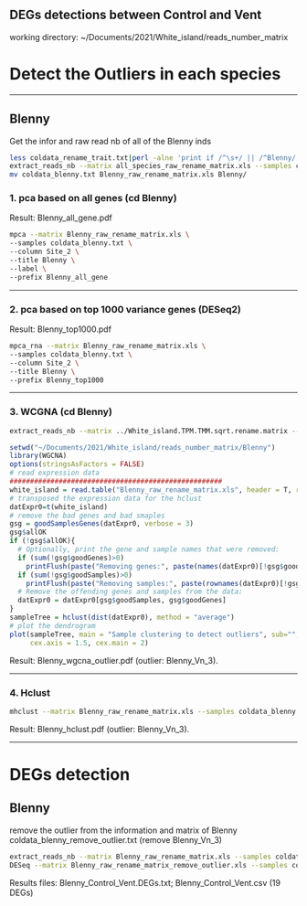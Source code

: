 DEGs detections between Control and Vent
----------------------------------------
working directory: ~/Documents/2021/White_island/reads_number_matrix 
# Detect the Outliers in each species
***
## Blenny
Get the infor and raw read nb of all of the Blenny inds   
```bash
less coldata_rename_trait.txt|perl -alne 'print if /^\s+/ || /^Blenny/' >coldata_blenny.txt
extract_reads_nb --matrix all_species_raw_rename_matrix.xls --samples coldata_blenny.txt > Blenny_raw_rename_matrix.xls
mv coldata_blenny.txt Blenny_raw_rename_matrix.xls Blenny/
```
### 1. pca based on all genes (cd Blenny)  
Result: Blenny_all_gene.pdf
```bash
mpca --matrix Blenny_raw_rename_matrix.xls \
--samples coldata_blenny.txt \
--column Site_2 \
--title Blenny \
--label \
--prefix Blenny_all_gene
```
***
### 2. pca based on top 1000 variance genes (DESeq2)   
Result: Blenny_top1000.pdf   
```bash
mpca_rna --matrix Blenny_raw_rename_matrix.xls \
--samples coldata_blenny.txt \
--column Site_2 \
--title Blenny \
--prefix Blenny_top1000
```
***
### 3. WCGNA (cd Blenny) 
```bash
extract_reads_nb --matrix ../White_island.TPM.TMM.sqrt.rename.matrix --samples coldata_blenny.txt >Blenny_normalized_matrix.xls
```
```R
setwd("~/Documents/2021/White_island/reads_number_matrix/Blenny")
library(WGCNA)
options(stringsAsFactors = FALSE)
# read expression data
####################################################
white_island = read.table("Blenny_raw_rename_matrix.xls", header = T, row.names = 1)
# transposed the expression data for the hclust
datExpr0=t(white_island)
# remove the bad genes and bad smaples
gsg = goodSamplesGenes(datExpr0, verbose = 3)
gsg$allOK
if (!gsg$allOK){
  # Optionally, print the gene and sample names that were removed:
  if (sum(!gsg$goodGenes)>0)
    printFlush(paste("Removing genes:", paste(names(datExpr0)[!gsg$goodGenes], collapse = ", ")));
  if (sum(!gsg$goodSamples)>0)
    printFlush(paste("Removing samples:", paste(rownames(datExpr0)[!gsg$goodSamples], collapse = ", ")));
  # Remove the offending genes and samples from the data:
  datExpr0 = datExpr0[gsg$goodSamples, gsg$goodGenes]
}
sampleTree = hclust(dist(datExpr0), method = "average")
# plot the dendrogram
plot(sampleTree, main = "Sample clustering to detect outliers", sub="", xlab="", cex.lab = 1.5,
     cex.axis = 1.5, cex.main = 2)
```
Result: Blenny_wgcna_outlier.pdf (outlier: Blenny_Vn_3).
***
### 4. Hclust 
```bash
mhclust --matrix Blenny_raw_rename_matrix.xls --samples coldata_blenny.txt --column Site_2 --title Blenny --prefix Blenny_hclust
```
Result: Blenny_hclust.pdf (outlier: Blenny_Vn_3).
***
# DEGs detection
## Blenny
remove the outlier from the information and matrix of Blenny  
coldata_blenny_remove_outlier.txt (remove Blenny_Vn_3)  
```bash
extract_reads_nb --matrix Blenny_raw_rename_matrix.xls --samples coldata_blenny_remove_outlier.txt >Blenny_raw_rename_matrix_remove_outlier.xls
DESeq --matrix Blenny_raw_rename_matrix_remove_outlier.xls --samples coldata_blenny_remove_outlier.txt --column Site_2 --prefix Blenny
```
Results files: Blenny_Control_Vent.DEGs.txt; Blenny_Control_Vent.csv (19 DEGs)  

